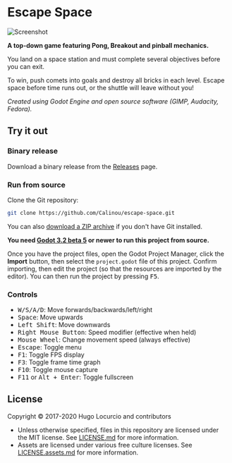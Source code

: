 # Escape Space

![Screenshot](https://img.itch.zone/aW1hZ2UvMzM3OTExLzE2NzYyNzcucG5n/original/8coXBD.png)

**A top-down game featuring Pong, Breakout and pinball mechanics.**

You land on a space station and must complete several objectives
before you can exit.

To win, push comets into goals and destroy all bricks in each level.
Escape space before time runs out, or the shuttle will leave without you!

*Created using Godot Engine and open source software (GIMP, Audacity, Fedora).*

## Try it out

### Binary release

Download a binary release from the [Releases](https://github.com/Calinou/escape-space/releases) page.

### Run from source

Clone the Git repository:

```bash
git clone https://github.com/Calinou/escape-space.git
```

You can also
[download a ZIP archive](https://github.com/Calinou/escape-space/archive/master.zip)
if you don't have Git installed.

**You need [Godot 3.2 beta 5](https://godotengine.org/article/dev-snapshot-godot-3-2-beta-5)
or newer to run this project from source.**

Once you have the project files, open the Godot Project Manager, click the
**Import** button, then select the `project.godot` file of this project.
Confirm importing, then edit the project (so that the resources are imported
by the editor). You can then run the project by pressing <kbd>F5</kbd>.

### Controls

- <kbd>W/S/A/D</kbd>: Move forwards/backwards/left/right
- <kbd>Space</kbd>: Move upwards
- <kbd>Left Shift</kbd>: Move downwards
- <kbd>Right Mouse Button</kbd>: Speed modifier (effective when held)
- <kbd>Mouse Wheel</kbd>: Change movement speed (always effective)
- <kbd>Escape</kbd>: Toggle menu
- <kbd>F1</kbd>: Toggle FPS display
- <kbd>F3</kbd>: Toggle frame time graph
- <kbd>F10</kbd>: Toggle mouse capture
- <kbd>F11</kbd> or <kbd>Alt + Enter</kbd>: Toggle fullscreen

## License

Copyright © 2017-2020 Hugo Locurcio and contributors

- Unless otherwise specified, files in this repository are licensed under the
  MIT license. See [LICENSE.md](LICENSE.md) for more information.
- Assets are licensed under various free culture licenses.
  See [LICENSE.assets.md](LICENSE.assets.md) for more information.
